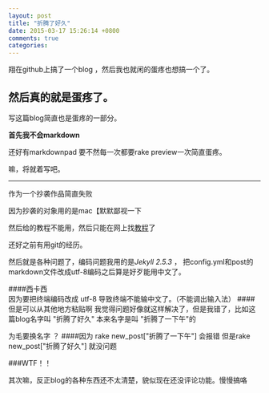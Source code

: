 ```yaml
---
layout: post
title: "折腾了好久"
date: 2015-03-17 15:26:14 +0800
comments: true
categories: 
---
```


翔在github上搞了一个blog ，然后我也就闲的蛋疼也想搞一个了。

然后真的就是蛋疼了。
--
写这篇blog简直也是蛋疼的一部分。

**首先我不会markdown**

还好有markdownpad 要不然每一次都要rake preview一次简直蛋疼。

嘛，将就着写吧。

---

作为一个抄袭作品简直失败

因为抄袭的对象用的是mac【默默鄙视一下

然后给的教程不能用，然后只能在网上找[教程](http://shanewfx.github.io/blog/2012/02/16/bulid-blog-by-octopress/)了

还好之前有用git的经历。

然后就是各种问题了，编码问题我用的是*Jekyll 2.5.3* ， 把config.yml和post的markdown文件改成utf-8编码之后算是好歹能用中文了。

####西卡西  
因为要把终端编码改成 utf-8 导致终端不能输中文了。（不能调出输入法）
####但是可以从其他地方粘贴啊
我觉得问题好像就这样解决了，但是我错了，比如这篇blog名字叫 "折腾了好久" 本来名字是叫 "折腾了一下午"的

为毛要换名字 ？
####因为 rake new_post["折腾了一下午"] 会报错 但是rake new_post["折腾了好久"] 就没问题

###WTF！！

其次嘛，反正blog的各种东西还不太清楚，貌似现在还没评论功能。慢慢搞咯


